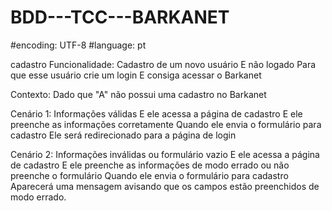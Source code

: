 # BDD---TCC---BARKANET
#encoding: UTF-8
#language: pt

cadastro
Funcionalidade: Cadastro de um novo usuário 
E não logado 
Para que esse usuário crie um login 
E consiga acessar o Barkanet

Contexto: Dado que "A" não possui uma cadastro no Barkanet

Cenário 1: Informações válidas 
E ele acessa a página de cadastro 
E ele preenche as informações corretamente Quando ele envia o formulário para cadastro 
Ele será redirecionado para a página de login

Cenário 2: Informações inválidas ou formulário vazio 
E ele acessa a página de cadastro 
E ele preenche as informações de modo errado ou não preenche o formulário 
Quando ele envia o formulário para cadastro Aparecerá uma mensagem avisando que os campos estão preenchidos de modo errado.
